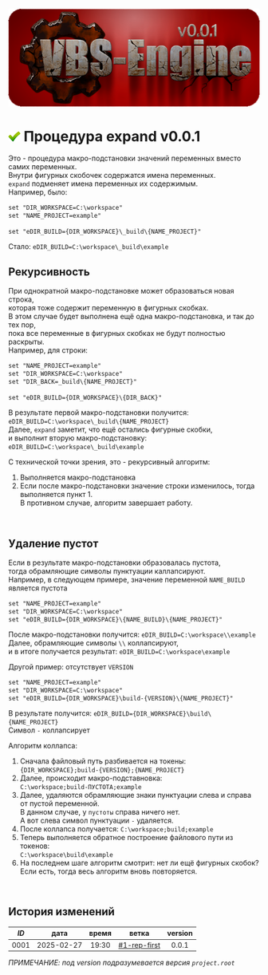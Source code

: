﻿[![logo](../../logo.png)](../../docs.md "documentation") 

[H]: ../../docs.md        "родитель"
[P]: ../../icons/progress.png  "в процессе..."
[S]: ../../icons/success.png   "ошибок не обнаружено"
[E]: ../../icons/empty.png     "нет данных"

[1]: ../reference/filemask.md
[2]: ../commands.md#--runtests "запускает тесты для указанных конфигураций"
    
[![S]][H] Процедура expand v0.0.1
=================================
Это - процедура макро-подстановки значений переменных вместо самих переменных.  
Внутри фигурных скобочек содержатся имена переменных.  
`expand` подменяет имена переменных их содержимым.  
Например, было:  

```
set "DIR_WORKSPACE=C:\workspace" 
set "NAME_PROJECT=example" 

set "eDIR_BUILD={DIR_WORKSPACE}\_build\{NAME_PROJECT}" 
```

Стало: `eDIR_BUILD=C:\workspace\_build\example`  


Рекурсивность
-------------
При однократной макро-подстановке может образоваться новая строка,  
которая тоже содержит переменную в фигурных скобках.  
В этом случае будет выполнена ещё одна макро-подстановка, и так до тех пор,  
пока все переменные в фигурных скобках не будут полностью раскрыты.  
Например, для строки:  

```
set "NAME_PROJECT=example" 
set "DIR_WORKSPACE=C:\workspace" 
set "DIR_BACK=_build\{NAME_PROJECT}" 

set "eDIR_BUILD={DIR_WORKSPACE}\{DIR_BACK}" 
```

В результате первой макро-подстановки получится: `eDIR_BUILD=C:\workspace\_build\{NAME_PROJECT}`  
Далее, `expand` заметит, что ещё остались фигурные скобки,  
и выполнит вторую макро-подстановку: `eDIR_BUILD=C:\workspace\_build\example`  

С технической точки зрения, это - рекурсивный алгоритм:  
  1. Выполняется макро-подстановка  
  2. Если после макро-подстановки значение строки изменилось, тогда выполняется пункт 1.  
     В противном случае, алгоритм завершает работу.  

<br/>


Удаление пустот
---------------
Если в результате макро-подстановки образовалась пустота,  
тогда обрамляющие символы пунктуации каллапсируют.  
Например, в следующем примере, значение переменной `NAME_BUILD` является пустота  
```
set "NAME_PROJECT=example" 
set "DIR_WORKSPACE=C:\workspace" 
set "eDIR_BUILD={DIR_WORKSPACE}\{NAME_BUILD}\{NAME_PROJECT}" 
```

После макро-подстановки получится: `eDIR_BUILD=C:\workspace\\example`  
Далее, обрамляющие символы `\\` коллапсируют,  
и в итоге получается результат: `eDIR_BUILD=C:\workspace\example`  

Другой пример: отсутствует `VERSION`  
```
set "NAME_PROJECT=example" 
set "DIR_WORKSPACE=C:\workspace" 
set "eDIR_BUILD={DIR_WORKSPACE}\build-{VERSION}\{NAME_PROJECT}" 
```

В результате получится: `eDIR_BUILD={DIR_WORKSPACE}\build\{NAME_PROJECT}`  
Символ `-` коллапсирует  

Алгоритм коллапса:  
  1. Сначала файловый путь разбивается на токены:  
     `{DIR_WORKSPACE};build-{VERSION};{NAME_PROJECT}`
  2. Далее, происходит макро-подставновка:  
     `C:\workspace;build-ПУСТОТА;example`
  3. Далее, удаляются обрамляющие знаки пунктуации слева и справа от пустой переменной.  
     В данном случае, у `пустоты` справа ничего нет.  
     А вот слева символ пунктуации `-` удаляется.  
  4. После коллапса получается: `C:\workspace;build;example`  
  5. Теперь выполняется обратное построение файлового пути из токенов:  
     `C:\workspace\build\example`  
  6. На последнем шаге алгоритм смотрит: нет ли ещё фигурных скобок?  
     Если есть, тогда весь алгоритм вновь повторяется.  
<br/>


История изменений 
-----------------

| *ID* |    дата    | время |     ветка      | version |  
|:----:|:----------:|:-----:|:--------------:|:-------:|  
| 0001 | 2025-02-27 | 19:30 | [#1-rep-first] |  0.0.1  |  

*ПРИМЕЧАНИЕ: под version подразумевается версия `project.root`*  

[#1-rep-first]: ../../history.md#-v001-rep
